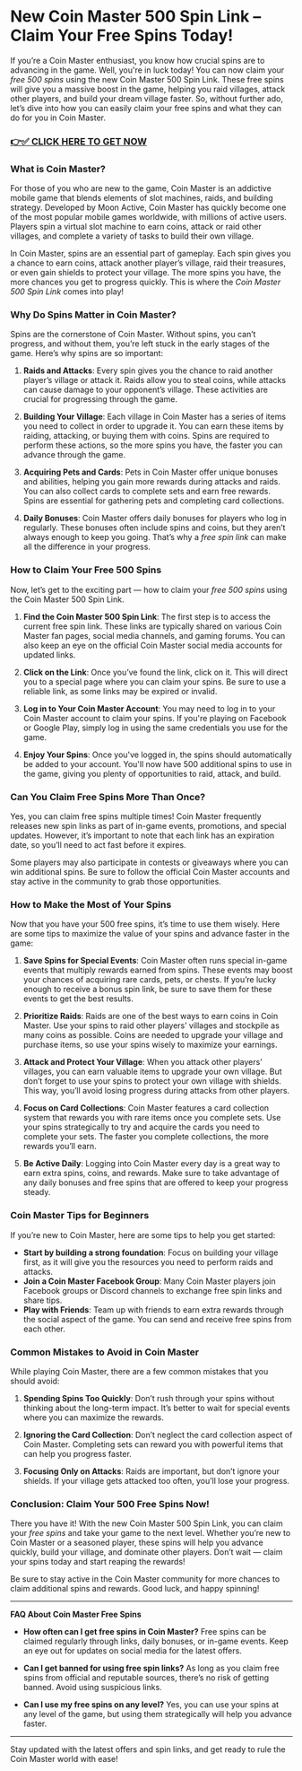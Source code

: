 # New Coin Master 500 Spin Link – Claim Your Free Spins Today!

If you’re a Coin Master enthusiast, you know how crucial spins are to advancing in the game. Well, you're in luck today! You can now claim your *free 500 spins* using the new Coin Master 500 Spin Link. These free spins will give you a massive boost in the game, helping you raid villages, attack other players, and build your dream village faster. So, without further ado, let’s dive into how you can easily claim your free spins and what they can do for you in Coin Master.

### [👉✅ CLICK HERE TO GET NOW](https://freerewards.xyz/coin/master/)

### What is Coin Master?

For those of you who are new to the game, Coin Master is an addictive mobile game that blends elements of slot machines, raids, and building strategy. Developed by Moon Active, Coin Master has quickly become one of the most popular mobile games worldwide, with millions of active users. Players spin a virtual slot machine to earn coins, attack or raid other villages, and complete a variety of tasks to build their own village.

In Coin Master, spins are an essential part of gameplay. Each spin gives you a chance to earn coins, attack another player’s village, raid their treasures, or even gain shields to protect your village. The more spins you have, the more chances you get to progress quickly. This is where the *Coin Master 500 Spin Link* comes into play!

### Why Do Spins Matter in Coin Master?

Spins are the cornerstone of Coin Master. Without spins, you can’t progress, and without them, you’re left stuck in the early stages of the game. Here’s why spins are so important:

1. **Raids and Attacks**: Every spin gives you the chance to raid another player’s village or attack it. Raids allow you to steal coins, while attacks can cause damage to your opponent’s village. These activities are crucial for progressing through the game.
   
2. **Building Your Village**: Each village in Coin Master has a series of items you need to collect in order to upgrade it. You can earn these items by raiding, attacking, or buying them with coins. Spins are required to perform these actions, so the more spins you have, the faster you can advance through the game.

3. **Acquiring Pets and Cards**: Pets in Coin Master offer unique bonuses and abilities, helping you gain more rewards during attacks and raids. You can also collect cards to complete sets and earn free rewards. Spins are essential for gathering pets and completing card collections.

4. **Daily Bonuses**: Coin Master offers daily bonuses for players who log in regularly. These bonuses often include spins and coins, but they aren’t always enough to keep you going. That’s why a *free spin link* can make all the difference in your progress.

### How to Claim Your Free 500 Spins

Now, let’s get to the exciting part — how to claim your *free 500 spins* using the Coin Master 500 Spin Link.

1. **Find the Coin Master 500 Spin Link**: The first step is to access the current free spin link. These links are typically shared on various Coin Master fan pages, social media channels, and gaming forums. You can also keep an eye on the official Coin Master social media accounts for updated links.

2. **Click on the Link**: Once you’ve found the link, click on it. This will direct you to a special page where you can claim your spins. Be sure to use a reliable link, as some links may be expired or invalid.

3. **Log in to Your Coin Master Account**: You may need to log in to your Coin Master account to claim your spins. If you're playing on Facebook or Google Play, simply log in using the same credentials you use for the game.

4. **Enjoy Your Spins**: Once you've logged in, the spins should automatically be added to your account. You'll now have 500 additional spins to use in the game, giving you plenty of opportunities to raid, attack, and build.

### Can You Claim Free Spins More Than Once?

Yes, you can claim free spins multiple times! Coin Master frequently releases new spin links as part of in-game events, promotions, and special updates. However, it’s important to note that each link has an expiration date, so you’ll need to act fast before it expires.

Some players may also participate in contests or giveaways where you can win additional spins. Be sure to follow the official Coin Master accounts and stay active in the community to grab those opportunities.

### How to Make the Most of Your Spins

Now that you have your 500 free spins, it’s time to use them wisely. Here are some tips to maximize the value of your spins and advance faster in the game:

1. **Save Spins for Special Events**: Coin Master often runs special in-game events that multiply rewards earned from spins. These events may boost your chances of acquiring rare cards, pets, or chests. If you’re lucky enough to receive a bonus spin link, be sure to save them for these events to get the best results.

2. **Prioritize Raids**: Raids are one of the best ways to earn coins in Coin Master. Use your spins to raid other players’ villages and stockpile as many coins as possible. Coins are needed to upgrade your village and purchase items, so use your spins wisely to maximize your earnings.

3. **Attack and Protect Your Village**: When you attack other players’ villages, you can earn valuable items to upgrade your own village. But don’t forget to use your spins to protect your own village with shields. This way, you’ll avoid losing progress during attacks from other players.

4. **Focus on Card Collections**: Coin Master features a card collection system that rewards you with rare items once you complete sets. Use your spins strategically to try and acquire the cards you need to complete your sets. The faster you complete collections, the more rewards you’ll earn.

5. **Be Active Daily**: Logging into Coin Master every day is a great way to earn extra spins, coins, and rewards. Make sure to take advantage of any daily bonuses and free spins that are offered to keep your progress steady.

### Coin Master Tips for Beginners

If you’re new to Coin Master, here are some tips to help you get started:

- **Start by building a strong foundation**: Focus on building your village first, as it will give you the resources you need to perform raids and attacks.
- **Join a Coin Master Facebook Group**: Many Coin Master players join Facebook groups or Discord channels to exchange free spin links and share tips.
- **Play with Friends**: Team up with friends to earn extra rewards through the social aspect of the game. You can send and receive free spins from each other.

### Common Mistakes to Avoid in Coin Master

While playing Coin Master, there are a few common mistakes that you should avoid:

1. **Spending Spins Too Quickly**: Don’t rush through your spins without thinking about the long-term impact. It’s better to wait for special events where you can maximize the rewards.
   
2. **Ignoring the Card Collection**: Don’t neglect the card collection aspect of Coin Master. Completing sets can reward you with powerful items that can help you progress faster.

3. **Focusing Only on Attacks**: Raids are important, but don’t ignore your shields. If your village gets attacked too often, you’ll lose your progress.

### Conclusion: Claim Your 500 Free Spins Now!

There you have it! With the new Coin Master 500 Spin Link, you can claim your *free spins* and take your game to the next level. Whether you’re new to Coin Master or a seasoned player, these spins will help you advance quickly, build your village, and dominate other players. Don’t wait — claim your spins today and start reaping the rewards!

Be sure to stay active in the Coin Master community for more chances to claim additional spins and rewards. Good luck, and happy spinning!

---

**FAQ About Coin Master Free Spins**

- **How often can I get free spins in Coin Master?**
  Free spins can be claimed regularly through links, daily bonuses, or in-game events. Keep an eye out for updates on social media for the latest offers.

- **Can I get banned for using free spin links?**
  As long as you claim free spins from official and reputable sources, there’s no risk of getting banned. Avoid using suspicious links.

- **Can I use my free spins on any level?**
  Yes, you can use your spins at any level of the game, but using them strategically will help you advance faster.

---

Stay updated with the latest offers and spin links, and get ready to rule the Coin Master world with ease!
